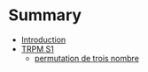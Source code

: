 # Summary

- [Introduction](./README.md)
- [TRPM S1](./trpm-s1/README.md)
    - [permutation de trois nombre](./trpm-s1/TD1-ex-1.md)

